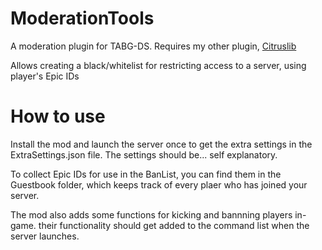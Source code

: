 # ModerationTools

A moderation plugin for TABG-DS. Requires my other plugin, [Citruslib](https://github.com/CyrusTheLesser/Citruslib)

Allows creating a black/whitelist for restricting access to a server, using player's Epic IDs

<h1>How to use</h1>

Install the mod and launch the server once to get the extra settings in the ExtraSettings.json file. The settings should be... self explanatory.

To collect Epic IDs for use in the BanList, you can find them in the Guestbook folder, which keeps track of every plaer who has joined your server.

The mod also adds some functions for kicking and bannning players in-game. their functionality should get added to the command list when the server launches.
